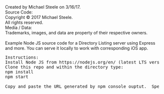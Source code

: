Created by Michael Steele on 3/16/17.<br />
Source Code:<br />
	Copyright © 2017 Michael Steele.<br />
	All rights reserved.<br />
Media / Data:<br />
	Trademarks, images, and data are property of their respective owners.<br />
<br />
Example Node JS source code for a Directory Listing server using Express and more.  You can serve it locally to work with corresponding iOS app.
<pre>
Instructions:
Install Node JS from https://nodejs.org/en/ (latest LTS version 6).  For example, I used v6.10.0 LTS at the time.
Clone this repo and within the directory type:
npm install
npm start

Copy and paste the URL generated by npm console ouptut.  Specify the URL in the iOS or Android app.
</pre>

